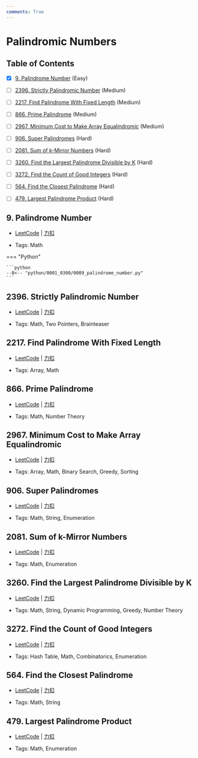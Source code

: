 ```yaml
---
comments: True
---
```


# Palindromic Numbers

## Table of Contents

- [x] [9. Palindrome Number](#9-palindrome-number) (Easy)
- [ ] [2396. Strictly Palindromic Number](#2396-strictly-palindromic-number) (Medium)
- [ ] [2217. Find Palindrome With Fixed Length](#2217-find-palindrome-with-fixed-length) (Medium)
- [ ] [866. Prime Palindrome](#866-prime-palindrome) (Medium)
- [ ] [2967. Minimum Cost to Make Array Equalindromic](#2967-minimum-cost-to-make-array-equalindromic) (Medium)
- [ ] [906. Super Palindromes](#906-super-palindromes) (Hard)
- [ ] [2081. Sum of k-Mirror Numbers](#2081-sum-of-k-mirror-numbers) (Hard)
- [ ] [3260. Find the Largest Palindrome Divisible by K](#3260-find-the-largest-palindrome-divisible-by-k) (Hard)
- [ ] [3272. Find the Count of Good Integers](#3272-find-the-count-of-good-integers) (Hard)
- [ ] [564. Find the Closest Palindrome](#564-find-the-closest-palindrome) (Hard)
- [ ] [479. Largest Palindrome Product](#479-largest-palindrome-product) (Hard)


## 9. Palindrome Number

-    [LeetCode](https://leetcode.com/problems/palindrome-number/) | [力扣](https://leetcode.cn/problems/palindrome-number/)

-   Tags: Math

=== "Python"

    ```python
    --8<-- "python/0001_0300/0009_palindrome_number.py"
    ```



## 2396. Strictly Palindromic Number

-    [LeetCode](https://leetcode.com/problems/strictly-palindromic-number/) | [力扣](https://leetcode.cn/problems/strictly-palindromic-number/)

-   Tags: Math, Two Pointers, Brainteaser



## 2217. Find Palindrome With Fixed Length

-    [LeetCode](https://leetcode.com/problems/find-palindrome-with-fixed-length/) | [力扣](https://leetcode.cn/problems/find-palindrome-with-fixed-length/)

-   Tags: Array, Math



## 866. Prime Palindrome

-    [LeetCode](https://leetcode.com/problems/prime-palindrome/) | [力扣](https://leetcode.cn/problems/prime-palindrome/)

-   Tags: Math, Number Theory



## 2967. Minimum Cost to Make Array Equalindromic

-    [LeetCode](https://leetcode.com/problems/minimum-cost-to-make-array-equalindromic/) | [力扣](https://leetcode.cn/problems/minimum-cost-to-make-array-equalindromic/)

-   Tags: Array, Math, Binary Search, Greedy, Sorting



## 906. Super Palindromes

-    [LeetCode](https://leetcode.com/problems/super-palindromes/) | [力扣](https://leetcode.cn/problems/super-palindromes/)

-   Tags: Math, String, Enumeration



## 2081. Sum of k-Mirror Numbers

-    [LeetCode](https://leetcode.com/problems/sum-of-k-mirror-numbers/) | [力扣](https://leetcode.cn/problems/sum-of-k-mirror-numbers/)

-   Tags: Math, Enumeration



## 3260. Find the Largest Palindrome Divisible by K

-    [LeetCode](https://leetcode.com/problems/find-the-largest-palindrome-divisible-by-k/) | [力扣](https://leetcode.cn/problems/find-the-largest-palindrome-divisible-by-k/)

-   Tags: Math, String, Dynamic Programming, Greedy, Number Theory



## 3272. Find the Count of Good Integers

-    [LeetCode](https://leetcode.com/problems/find-the-count-of-good-integers/) | [力扣](https://leetcode.cn/problems/find-the-count-of-good-integers/)

-   Tags: Hash Table, Math, Combinatorics, Enumeration



## 564. Find the Closest Palindrome

-    [LeetCode](https://leetcode.com/problems/find-the-closest-palindrome/) | [力扣](https://leetcode.cn/problems/find-the-closest-palindrome/)

-   Tags: Math, String



## 479. Largest Palindrome Product

-    [LeetCode](https://leetcode.com/problems/largest-palindrome-product/) | [力扣](https://leetcode.cn/problems/largest-palindrome-product/)

-   Tags: Math, Enumeration
